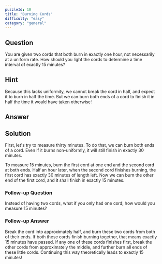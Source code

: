 ```yaml
---
puzzleId: 10
title: "Burning Cords"
difficulty: "easy"
category: "general"
---
```


## Question
You are given two cords that both burn in exactly one hour, not necessarily at a uniform rate. How should you light the cords to determine a time interval of exactly 15 minutes?



## Hint
Because this lacks uniformity, we cannot break the cord in half, and expect it to burn in half the time. But we can burn both ends of a cord to finish it in half the time it would have taken otherwise!

## Answer


## Solution
First, let's try to measure thirty minutes. To do that, we can burn both ends of a cord. Even if it burns non-uniformly, it will still finish in exactly 30 minutes.

To measure 15 minutes, burn the first cord at one end and the second cord at both ends. Half an hour later, when the second cord finishes burning, the first cord has exactly 30 minutes of length left. Now we can burn the other end of the first cord, and it shall finish in exactly 15 minutes.


### Follow-up Question
Instead of having two cords, what if you only had one cord, how would you measure 15 minutes?

### Follow-up Answer

Break the cord into approximately half, and burn these two cords from both of their ends. If both these cords finish burning together, that means exactly 15 minutes have passed. If any one of these cords finishes first, break the other cords from approximately the middle, and further burn all ends of these little cords. Continuing this way theoretically leads to exactly 15 minutes!
